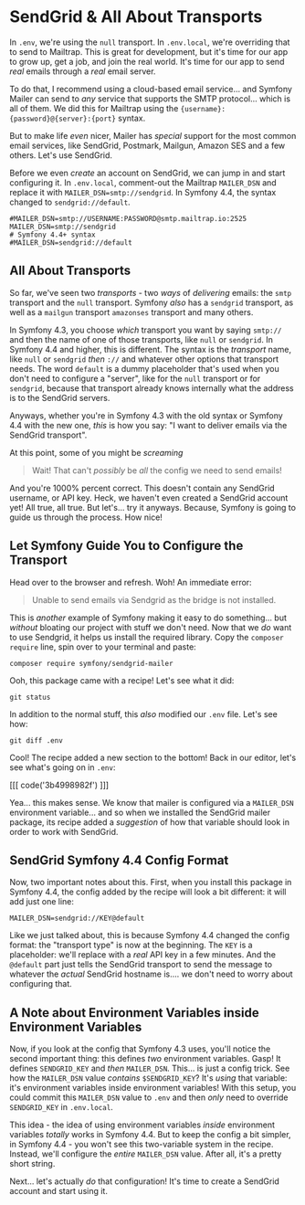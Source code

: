 # SendGrid & All About Transports

In `.env`, we're using the `null` transport. In `.env.local`, we're overriding
that to send to Mailtrap. This is great for development, but it's time for our
app to grow up, get a job, and join the real world. It's time for our app to send
*real* emails through a *real* email server.

To do that, I recommend using a cloud-based email service... and Symfony Mailer
can send to *any* service that supports the SMTP protocol... which is all of
them. We did this for Mailtrap using the `{username}:{password}@{server}:{port}`
syntax.

But to make life *even* nicer, Mailer has *special* support for the most common
email services, like SendGrid, Postmark, Mailgun, Amazon SES and a few others.
Let's use SendGrid.

Before we even *create* an account on SendGrid, we can jump in and start configuring
it. In `.env.local`, comment-out the Mailtrap `MAILER_DSN` and replace it with
`MAILER_DSN=smtp://sendgrid`. In Symfony 4.4, the syntax changed to
`sendgrid://default`.

```
#MAILER_DSN=smtp://USERNAME:PASSWORD@smtp.mailtrap.io:2525
MAILER_DSN=smtp://sendgrid
# Symfony 4.4+ syntax
#MAILER_DSN=sendgrid://default
```

## All About Transports

So far, we've seen two *transports* - two *ways* of *delivering* emails: the `smtp`
transport and the `null` transport. Symfony *also* has a `sendgrid` transport,
as well as a `mailgun` transport `amazonses` transport and many others.

In Symfony 4.3, you choose *which* transport you want by saying `smtp://` and
then the name of one of those transports, like `null` or `sendgrid`. In
Symfony 4.4 and higher, this is different. The syntax is the *transport* name,
like `null` or `sendgrid` *then* `://` and whatever other options that transport
needs. The word `default` is a dummy placeholder that's used when you don't
need to configure a "server", like for the `null` transport or for `sendgrid`,
because that transport already knows internally what the address is to the SendGrid
servers.

Anyways, whether you're in Symfony 4.3 with the old syntax or Symfony 4.4 with
the new one, *this* is how you say: "I want to deliver emails via the
SendGrid transport".

At this point, some of you might be *screaming*

> Wait! That can't *possibly* be *all* the config we need to send emails!

And you're 1000% percent correct. This doesn't contain any SendGrid username, or
API key. Heck, we haven't even created a SendGrid account yet! All true, all true.
But let's... try it anyways. Because, Symfony is going to guide us through the process.
How nice!

## Let Symfony Guide You to Configure the Transport

Head over to the browser and refresh. Woh! An immediate error:

> Unable to send emails via Sendgrid as the bridge is not installed.

This is *another* example of Symfony making it easy to do something...
but *without* bloating our project with stuff we don't need. Now that we *do*
want to use Sendgrid, it helps us install the required library. Copy the
`composer require` line, spin over to your terminal and paste:

```terminal-silent
composer require symfony/sendgrid-mailer
```

Ooh, this package came with a recipe! Let's see what it did:

```terminal
git status
```

In addition to the normal stuff, this *also* modified our `.env` file. Let's
see how:

```terminal
git diff .env
```

Cool! The recipe added a new section to the bottom! Back in our editor, let's
see what's going on in `.env`:

[[[ code('3b4998982f') ]]]

Yea... this makes sense. We know that mailer is configured via a `MAILER_DSN` 
environment variable... and so when we installed the SendGrid mailer package, 
its recipe added a *suggestion* of how that variable should look in order 
to work with SendGrid.

## SendGrid Symfony 4.4 Config Format

Now, two important notes about this. First, when you install this package in Symfony
4.4, the config added by the recipe will look a bit different: it will add just
one line:

```
MAILER_DSN=sendgrid://KEY@default
```

Like we just talked about, this is because Symfony 4.4 changed the config format:
the "transport type" is now at the beginning. The `KEY` is a placeholder:
we'll replace with a *real* API key in a few minutes. And the `@default` part
just tells the SendGrid transport to send the message to whatever the
*actual* SendGrid hostname is.... we don't need to worry about configuring that.

## A Note about Environment Variables inside Environment Variables

Now, if you look at the config that Symfony 4.3 uses, you'll notice the
second important thing: this defines *two* environment variables. Gasp! It
defines `SENDGRID_KEY` and *then* `MAILER_DSN`. This... is just a config trick.
See how the `MAILER_DSN` value *contains* `$SENDGRID_KEY`? It's *using* that
variable: it's environment variables inside environment variables! With this
setup, you could commit this `MAILER_DSN` value to `.env` and then *only* need to
override `SENDGRID_KEY` in `.env.local`.

This idea - the idea of using environment variables *inside* environment variables
*totally* works in Symfony 4.4. But to keep the config a bit simpler, in Symfony
4.4 - you won't see this two-variable system in the recipe. Instead, we'll
configure the *entire* `MAILER_DSN` value. After all, it's a pretty short string.

Next... let's actually *do* that configuration! It's time to create a SendGrid
account and start using it.
